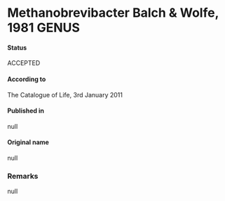 # Methanobrevibacter Balch & Wolfe, 1981 GENUS

#### Status
ACCEPTED

#### According to
The Catalogue of Life, 3rd January 2011

#### Published in
null

#### Original name
null

### Remarks
null